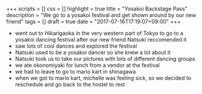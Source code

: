 +++
scripts = []
css = []
highlight = true
title = "Yosakoi Backstage Pass"
description = "We go to a yosakoi festival and get shown around by our new friend"
tags = []
draft = true
date = "2017-07-16T17:19:07+09:00"
+++

- went out to Hikarigaoka in the very western part of Tokyo to go to a yosakoi
  dancing festival after our new friend Natsuki reccomended it
- saw lots of cool dances and explored the festival
- Natsuki used to be a yosakoi dancer so she knew a lot about it
- Natsuki took us to take our pictures with lots of different dancing groups
- we ate okonomiyaki for lunch from a vendor at the festival
- we had to leave to go to mario kart in shinagawa
- when we got to mario kart, michelle was feeling sick, so we decided to
  reschedule and go back to the hostel to rest
